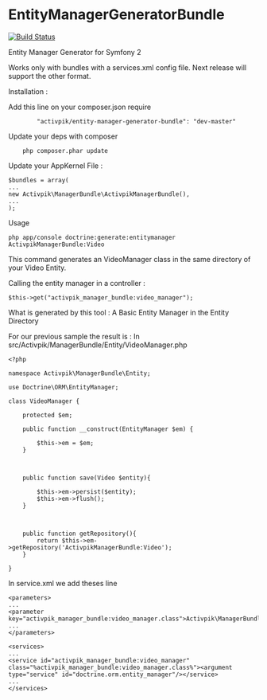 EntityManagerGeneratorBundle
============================

[![Build Status](https://travis-ci.org/Kalyzee/EntityManagerGeneratorBundle.png?branch=master)](http://travis-ci.org/#!/Kalyzee/EntityManagerGeneratorBundle)

Entity Manager Generator for Symfony 2 

Works only with bundles with a services.xml config file. Next release will support the other format. 

Installation :

Add this line on your composer.json require

```
        "activpik/entity-manager-generator-bundle": "dev-master"
```

Update your deps with composer

```
	php composer.phar update
```

Update your AppKernel File :

```
$bundles = array(
...
new Activpik\ManagerBundle\ActivpikManagerBundle(),
...
);
```

Usage

```
php app/console doctrine:generate:entitymanager ActivpikManagerBundle:Video
```

This command generates an VideoManager class in the same directory of your Video Entity.


Calling the entity manager in a controller :
```
$this->get("activpik_manager_bundle:video_manager");
```

What is generated by this tool : 
A Basic Entity Manager in the Entity Directory

For our previous sample the result is :
In src/Activpik/ManagerBundle/Entity/VideoManager.php
```
<?php

namespace Activpik\ManagerBundle\Entity;

use Doctrine\ORM\EntityManager;

class VideoManager {

	protected $em;

	public function __construct(EntityManager $em) {

		$this->em = $em;
	}



	public function save(Video $entity){

		$this->em->persist($entity);
		$this->em->flush();
	}



	public function getRepository(){
		return $this->em->getRepository('ActivpikManagerBundle:Video');
	}

}
```

In service.xml we add theses line
```
<parameters>
...
<parameter key="activpik_manager_bundle:video_manager.class">Activpik\ManagerBundle\Entity\VideoManager</parameter>
...
</parameters>

<services>
...
<service id="activpik_manager_bundle:video_manager" class="%activpik_manager_bundle:video_manager.class%"><argument type="service" id="doctrine.orm.entity_manager"/></service>
...
</services>
```
